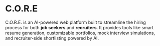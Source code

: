# C.O.R.E
C.O.R.E. is an AI-powered web platform built to streamline the hiring process for both **job seekers** and **recruiters**. It provides tools like smart resume generation, customizable portfolios, mock interview simulations, and recruiter-side shortlisting powered by AI.
